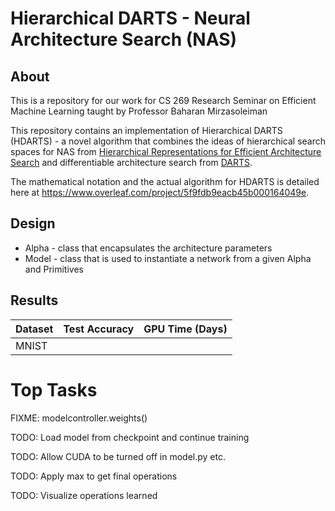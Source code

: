 # Hierarchical DARTS - Neural Architecture Search (NAS)

## About

This is a repository for our work for CS 269 Research Seminar on Efficient Machine Learning taught by Professor Baharan Mirzasoleiman

This repository contains an implementation of Hierarchical DARTS (HDARTS) - a novel algorithm that combines the ideas of hierarchical search spaces for NAS from [Hierarchical Representations for Efficient Architecture Search](https://arxiv.org/abs/1711.00436) and differentiable architecture search from [DARTS](https://arxiv.org/abs/1806.09055).

The mathematical notation and the actual algorithm for HDARTS is detailed here at https://www.overleaf.com/project/5f9fdb9eacb45b000164049e.

## Design

- Alpha - class that encapsulates the architecture parameters
- Model - class that is used to instantiate a network from a given Alpha and Primitives

## Results

| Dataset  | Test Accuracy  |  GPU Time (Days) |
|---|---|---|
| MNIST |   |   |

# Top Tasks

FIXME: modelcontroller.weights()

TODO: Load model from checkpoint and continue training 

TODO: Allow CUDA to be turned off in model.py etc.

TODO: Apply max to get final operations

TODO: Visualize operations learned